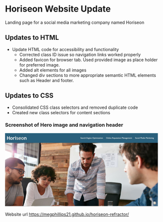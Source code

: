 # Horiseon Website Update
Landing page for a social media marketing company named Horiseon


## Updates to HTML

* Update HTML code for accessibility and functionality 
    * Corrected class ID issue so navigation links worked    properly
    * Added favicon for browser tab. Used provided image as  place holder for preferred image.
    * Added alt elements for all images 
    * Changed div sections to more appropriate semantic HTML elements such as Header and footer.

## Updates to CSS

* Consolidated CSS class selectors and removed duplicate code
* Created new class selectors for content sections

### Screenshot of Hero image and navigation header
![hero screenshot](./assets/images/hero-screenshot.jpg)

Website url https://megphillips21.github.io/horiseon-refractor/
